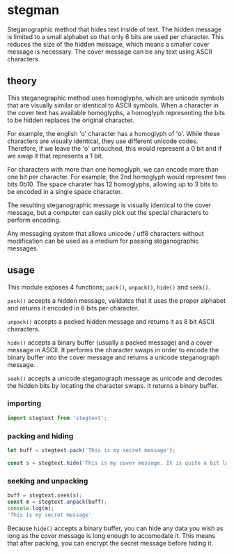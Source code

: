 # stegman
Steganographic method that hides text inside of text. The hidden message is limited to a small alphabet so that only 6 bits are used per character. This reduces the size of the hidden message, which means a smaller cover message is necessary. The cover message can be any text using ASCII characters.

## theory
This steganographic method uses homoglyphs, which are unicode symbols that are visually similar or identical to ASCII symbols. When a character in the cover text has available homoglyphs, a homoglyph representing the bits to be hidden replaces the original character.

For example, the english 'o' character has a homoglyph of 'о'. While these characters are visually identical, they use different unicode codes. Therefore, if we leave the 'o' untouched, this would represent a 0 bit and if we swap it that represents a 1 bit.

For characters with more than one homoglyph, we can encode more than one bit per character. For example, the 2nd homoglyph would represent two bits 0b10. The space charater has 12 homoglyphs, allowing up to 3 bits to be encoded in a single space character.

The resulting steganographic message is visually identical to the cover message, but a computer can easily pick out the special characters to perform encoding.

Any messaging system that allows unicode / utf8 characters without modification can be used as a medium for passing steganographic messages.

## usage
This module exposes 4 functions; `pack()`, `unpack()`, `hide()` and `seek()`.

`pack()` accepts a hidden message, validates that it uses the proper alphabet and returns it encoded in 6 bits per character.

`unpack()` accepts a packed hidden message and returns it as 8 bit ASCII characters.

`hide()` accepts a binary buffer (usually a packed message) and a cover message in ASCII. It performs the character swaps in order to encode the binary buffer into the cover message and returns a unicode steganograph message.

`seek()` accepts a unicode steganograph message as unicode and decodes the hidden bits by locating the character swaps. It returns a binary buffer.

### importing
```javascript
import stegtext from 'stegtext';
```

### packing and hiding
```javascript
let buff = stegtext.pack('This is my secret message');

const s = stegtext.hide('This is my cover message. It is quite a bit longer than the secret message in order to encapsulate it!', buff);
```

### seeking and unpacking
```javascript
buff = stegtext.seek(s);
const m = stegtext.unpack(buff);
console.log(m);
'This is my secret message'
```

Because `hide()` accepts a binary buffer, you can hide any data you wish as long as the cover message is long enough to accomodate it. This means that after packing, you can encrypt the secret message before hiding it.

